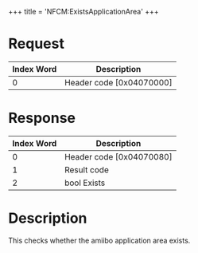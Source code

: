 +++
title = 'NFCM:ExistsApplicationArea'
+++

# Request

| Index Word | Description                |
|------------|----------------------------|
| 0          | Header code \[0x04070000\] |

# Response

| Index Word | Description                |
|------------|----------------------------|
| 0          | Header code \[0x04070080\] |
| 1          | Result code                |
| 2          | bool Exists                |

# Description

This checks whether the amiibo application area exists.
